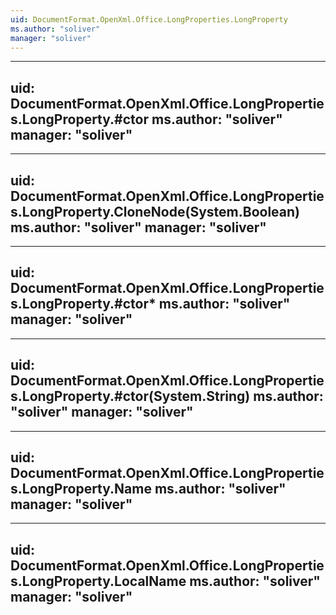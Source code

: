 ```yaml
---
uid: DocumentFormat.OpenXml.Office.LongProperties.LongProperty
ms.author: "soliver"
manager: "soliver"
---
```


---
uid: DocumentFormat.OpenXml.Office.LongProperties.LongProperty.#ctor
ms.author: "soliver"
manager: "soliver"
---

---
uid: DocumentFormat.OpenXml.Office.LongProperties.LongProperty.CloneNode(System.Boolean)
ms.author: "soliver"
manager: "soliver"
---

---
uid: DocumentFormat.OpenXml.Office.LongProperties.LongProperty.#ctor*
ms.author: "soliver"
manager: "soliver"
---

---
uid: DocumentFormat.OpenXml.Office.LongProperties.LongProperty.#ctor(System.String)
ms.author: "soliver"
manager: "soliver"
---

---
uid: DocumentFormat.OpenXml.Office.LongProperties.LongProperty.Name
ms.author: "soliver"
manager: "soliver"
---

---
uid: DocumentFormat.OpenXml.Office.LongProperties.LongProperty.LocalName
ms.author: "soliver"
manager: "soliver"
---
